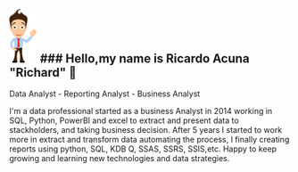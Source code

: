 <img src="avatar.png" alt="drawing" width="50"/> ### Hello,my name is Ricardo Acuna "Richard" 👋
--------------------------------------------
Data Analyst - Reporting Analyst - Business Analyst

<!--
**MrRicardoAcuna7/MrRicardoAcuna7** is a ✨ _special_ ✨ repository because its `README.md` (this file) appears on your GitHub profile.

Here are some ideas to get you started:

- 🔭 I’m currently working on ...
- 🌱 I’m currently learning ...
- 👯 I’m looking to collaborate on ...
- 🤔 I’m looking for help with ...
- 💬 Ask me about ...
- 📫 How to reach me: ...
- 😄 Pronouns: ...
- ⚡ Fun fact: ...
-->
 I'm a data professional started as a business Analyst in 2014 working  in SQL, Python, PowerBI and excel to extract and present data to stackholders, and taking business decision. After 5 years I started to work more in extract and  transform data  automating the process, I finally creating reports using python, SQL, KDB Q, SSAS, SSRS, SSIS,etc. Happy to keep growing and learning new technologies and data strategies.
